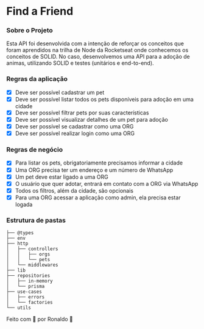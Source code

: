 # Find a Friend

### Sobre o Projeto

Esta API foi desenvolvida com a intenção de reforçar os conceitos que foram aprendidos na trilha de Node da Rocketseat onde conhecemos os conceitos de SOLID. No caso, desenvolvemos uma API para a adoção de animas, utilizando SOLID e testes (unitários e end-to-end).

### Regras da aplicação

- [x] Deve ser possível cadastrar um pet
- [x] Deve ser possível listar todos os pets disponíveis para adoção em uma cidade
- [x] Deve ser possível filtrar pets por suas características
- [x] Deve ser possível visualizar detalhes de um pet para adoção
- [x] Deve ser possível se cadastrar como uma ORG
- [x] Deve ser possível realizar login como uma ORG

### Regras de negócio

- [x] Para listar os pets, obrigatoriamente precisamos informar a cidade
- [x] Uma ORG precisa ter um endereço e um número de WhatsApp
- [x] Um pet deve estar ligado a uma ORG
- [x] O usuário que quer adotar, entrará em contato com a ORG via WhatsApp
- [x] Todos os filtros, além da cidade, são opcionais
- [x] Para uma ORG acessar a aplicação como admin, ela precisa estar logada

### Estrutura de pastas

```shell
├── @types
├── env
├── http
│   ├── controllers
│   │   ├── orgs
│   │   └── pets
│   └── middlewares
├── lib
├── repositories
│   ├── in-memory
│   └── prisma
├── use-cases
│   ├── errors
│   └── factories
└── utils
```

Feito com 💜 por Ronaldo 👋
